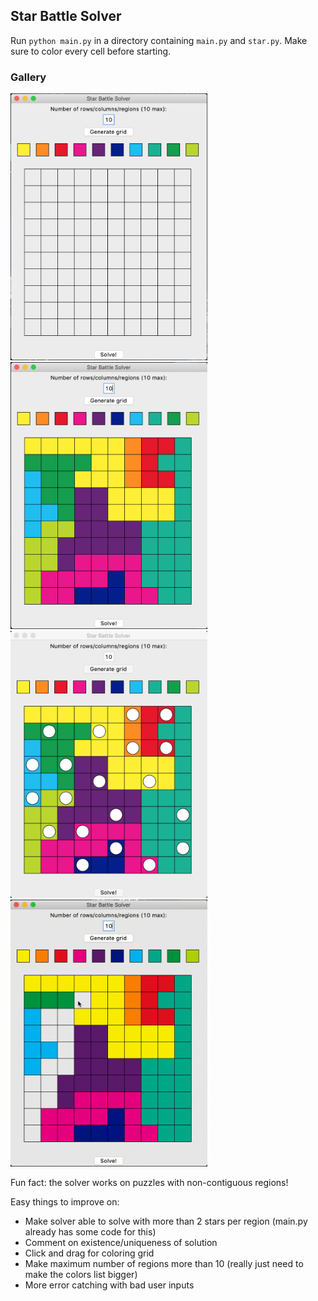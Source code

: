 ## Star Battle Solver ##

Run `python main.py` in a directory containing `main.py` and `star.py`. Make sure to color every cell before starting.

### Gallery ###

<img src="screenshots/generated_grid.png" width="315" height="427"/>
<img src="screenshots/filled_grid.png" width="315" height="427"/>
<img src="screenshots/solved_grid.png" width="315" height="427"/>
<img src="screenshots/sample.gif" width="315" height="427"/>

Fun fact: the solver works on puzzles with non-contiguous regions!

Easy things to improve on:
- Make solver able to solve with more than 2 stars per region (main.py already has some code for this)
- Comment on existence/uniqueness of solution
- Click and drag for coloring grid
- Make maximum number of regions more than 10 (really just need to make the colors list bigger)
- More error catching with bad user inputs